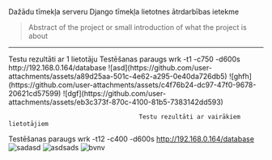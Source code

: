 Dažādu tīmekļa serveru Django tīmekļa lietotnes ātrdarbības ietekme
> Abstract of the project or small introduction of what the project is about
<hr>
                                            Testu rezultāti ar 1 lietotāju
Testēšanas paraugs
wrk -t1 -c750 -d600s http://192.168.0.164/database
![asd](https://github.com/user-attachments/assets/a89d25aa-501c-4e62-a295-0e40da726db5)
![ghfh](https://github.com/user-attachments/assets/c4f76b24-dc97-47f0-9678-20621cd57599)
![dgf](https://github.com/user-attachments/assets/eb3c373f-870c-4100-81b5-7383142dd593)


                                        Testu rezultāti ar vairākiem lietotājiem
Testēšanas paraugs
wrk -t12 -c400 -d600s http://192.168.0.164/database
![sadasd](https://github.com/user-attachments/assets/1462998f-a9e2-474a-954f-4fe58d352034)
![asdsads](https://github.com/user-attachments/assets/8e44c807-46b2-4be0-8ccc-89dea364b99d)
![bvnv](https://github.com/user-attachments/assets/a16c2665-7bc5-491f-81d7-633e35505cb8)

